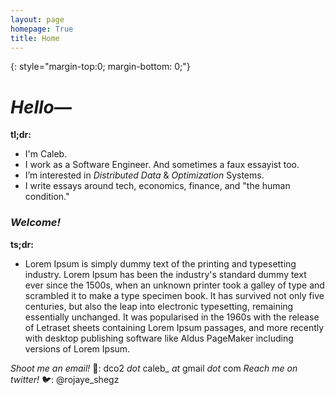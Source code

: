 ```yaml
---
layout: page
homepage: True
title: Home
---
```


{: style="margin-top:0; margin-bottom: 0;"}

# _Hello—_ 
**tl;dr:**
- I'm Caleb.
- I work as a Software Engineer. And sometimes a faux essayist too.
- I’m interested in _Distributed Data_ & _Optimization_ Systems.
- I write essays around tech, economics, finance, and "the human condition."

### _Welcome!_
**ts;dr:**
- Lorem Ipsum is simply dummy text of the printing and typesetting industry. Lorem Ipsum has been the industry's standard dummy text ever since the 1500s, when an unknown printer took a galley of type and scrambled it to make a type specimen book. It has survived not only five centuries, but also the leap into electronic typesetting, remaining essentially unchanged. It was popularised in the 1960s with the release of Letraset sheets containing Lorem Ipsum passages, and more recently with desktop publishing software like Aldus PageMaker including versions of Lorem Ipsum.

_Shoot me an email!_ 
📩: dco2 _dot_ caleb_ _at_ gmail _dot_ com
_Reach me on twitter!_ 
🐦: @rojaye_shegz 